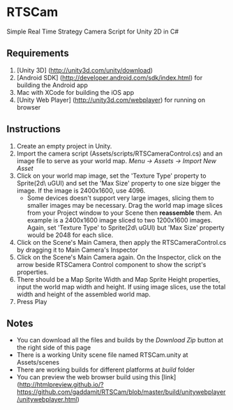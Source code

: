 RTSCam
======

Simple Real Time Strategy Camera Script for Unity 2D in C# 

Requirements
------
1. [Unity 3D] (http://unity3d.com/unity/download)
2. [Android SDK] (http://developer.android.com/sdk/index.html) for building the Android app
3. Mac with XCode for building the iOS app
4. [Unity Web Player] (http://unity3d.com/webplayer) for running on browser

Instructions
------
1. Create an empty project in Unity.
2. Import the camera script (Assets/scripts/RTSCameraControl.cs) and an image file to serve as your world map. *Menu -> Assets -> Import New Asset*
3. Click on your world map image, set the 'Texture Type' property to Sprite(2d\ uGUI) and set the 'Max Size' property to one size bigger the image. If the image is 2400x1600, use 4096.
    * Some devices doesn't support very large images, slicing them to smaller images may be necessary. Drag the world map image slices from your Project window to your Scene then **reassemble** them. An example is a 2400x1600 image sliced to two 1200x1600 images. Again, set 'Texture Type' to Sprite(2d\ uGUI) but 'Max Size' property would be 2048 for each slice.
4. Click on the Scene's Main Camera, then apply the RTSCameraControl.cs by dragging it to Main Camera's Inspector
5. Click on the Scene's Main Camera again. On the Inspector, click on the arrow beside RTSCamera Control component to show the script's properties.
6. There should be a Map Sprite Width and Map Sprite Height properties, input the world map width and height. If using image slices, use the total width and height of the assembled world map.
7. Press Play

Notes
------
- You can download all the files and builds by the *Download Zip* button at the right side of this page
- There is a working Unity scene file named RTSCam.unity at Assets/scenes
- There are working builds for different platforms at *build* folder
- You can preview the web browser build using this [link] (http://htmlpreview.github.io/?https://github.com/gaddamit/RTSCam/blob/master/build/unitywebplayer/unitywebplayer.html)
